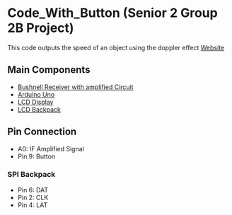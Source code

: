 # Code_With_Button (Senior 2 Group 2B Project)

This code outputs the speed of an object using the doppler effect
[Website](http://touthang.info/senior2/)

## Main Components
* [Bushnell Receiver with amplified Circuit](http://bushnell.com/spectator/outdoor-technology/velocity-speed-gun)
* [Arduino Uno](https://www.arduino.cc/en/main/arduinoBoardUno)
* [LCD Display](https://www.adafruit.com/product/181)
* [LCD Backpack](https://www.adafruit.com/product/292)


## Pin Connection
* A0: IF Amplified Signal
* Pin 9:  Button

### SPI Backpack
* Pin 6: DAT
* Pin 2: CLK
* Pin 4: LAT


